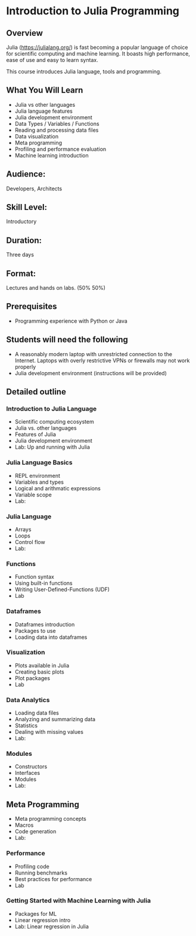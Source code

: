 # Introduction to Julia Programming

## Overview
Julia (https://julialang.org/) is fast becoming a popular language of choice for scientific computing and machine learning.  It boasts high performance, ease of use and easy to learn syntax.

This course introduces Julia language, tools and programming.

## What You Will Learn
* Julia vs other languages
* Julia language features
* Julia development environment
* Data Types / Variables / Functions
* Reading and processing data files
* Data visualization
* Meta programming
* Profiling and performance evaluation
* Machine learning introduction

## Audience:
Developers, Architects

## Skill Level:
Introductory

## Duration:
Three days

## Format:
Lectures and hands on labs. (50%   50%)

## Prerequisites
* Programming experience with Python or Java

## Students will need the following
* A reasonably modern laptop with unrestricted connection to the Internet.  Laptops with overly restrictive VPNs or firewalls may not work properly
* Julia development environment (instructions will be provided)

## Detailed outline

### Introduction to Julia Language
* Scientific computing ecosystem
* Julia vs. other languages
* Features of Julia
* Julia development environment
* Lab: Up and running with Julia

### Julia Language Basics
* REPL environment
* Variables and types
* Logical and arithmatic expressions
* Variable scope
* Lab:

### Julia Language
* Arrays
* Loops
* Control flow
* Lab:

### Functions
* Function syntax
* Using built-in functions
* Writing User-Defined-Functions (UDF)
* Lab

### Dataframes
* Dataframes introduction
* Packages to use
* Loading data into dataframes

### Visualization
* Plots available in Julia
* Creating basic plots
* Plot packages
* Lab

### Data Analytics
* Loading data files
* Analyzing and summarizing data
* Statistics
* Dealing with missing values
* Lab:

### Modules
* Constructors
* Interfaces
* Modules
* Lab:

## Meta Programming
* Meta programming concepts
* Macros
* Code generation
* Lab:

### Performance
* Profiling code
* Running benchmarks
* Best practices for performance
* Lab

### Getting Started with Machine Learning with Julia
* Packages for ML
* Linear regression intro
* Lab: Linear regression in Julia
